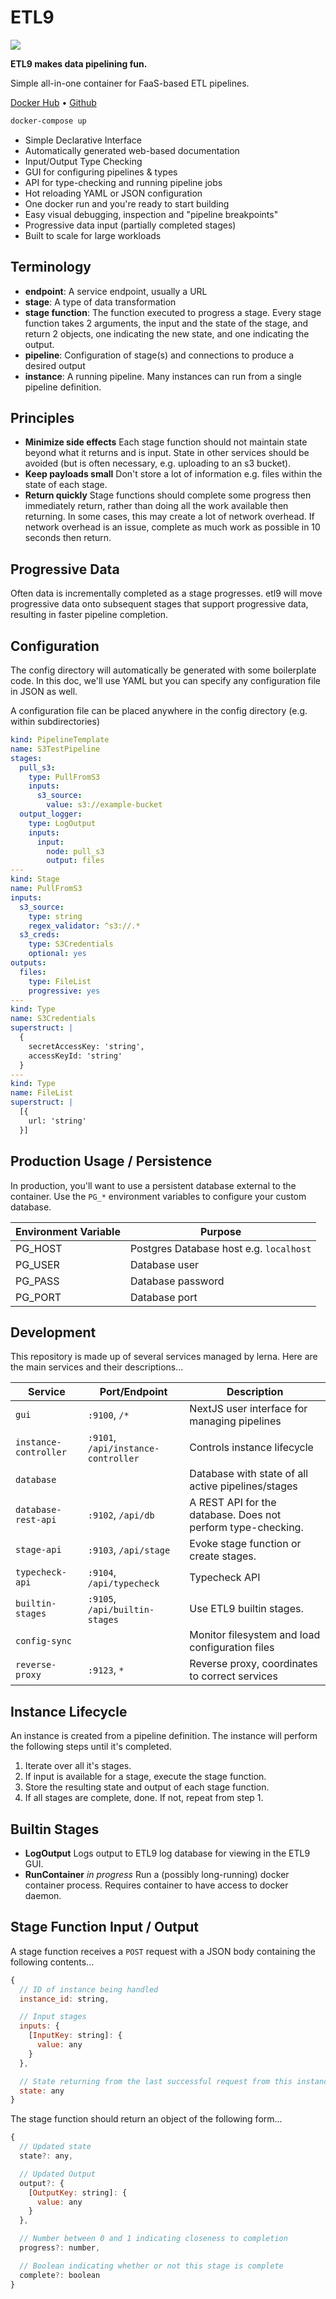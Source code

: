 # ETL9

![](https://user-images.githubusercontent.com/1910070/80068672-064d7f80-850e-11ea-8db4-4fba03cb4902.png)

**ETL9 makes data pipelining fun.**

Simple all-in-one container for FaaS-based ETL pipelines.

[Docker Hub](https://hub.docker.com/repository/docker/workaroundonline/etl9) • [Github](https://github.com/seveibar/etl9)

```bash
docker-compose up
```

- Simple Declarative Interface
- Automatically generated web-based documentation
- Input/Output Type Checking
- GUI for configuring pipelines & types
- API for type-checking and running pipeline jobs
- Hot reloading YAML or JSON configuration
- One docker run and you're ready to start building
- Easy visual debugging, inspection and "pipeline breakpoints"
- Progressive data input (partially completed stages)
- Built to scale for large workloads

## Terminology

- **endpoint**: A service endpoint, usually a URL
- **stage**: A type of data transformation
- **stage function**: The function executed to progress a stage. Every stage function takes 2 arguments, the input and the state of the stage, and return 2 objects, one indicating the new state, and one indicating the output.
- **pipeline**: Configuration of stage(s) and connections to produce a desired output
- **instance**: A running pipeline. Many instances can run from a single pipeline definition.

## Principles

- **Minimize side effects** Each stage function should not maintain state beyond what it returns and is input. State in other services should be avoided (but is often necessary, e.g. uploading to an s3 bucket).
- **Keep payloads small** Don't store a lot of information e.g. files within the state of each stage.
- **Return quickly** Stage functions should complete some progress then immediately return, rather than doing all the work available then returning. In some cases, this may create a lot of network overhead. If network overhead is an issue, complete as much work as possible in 10 seconds then return.

## Progressive Data

Often data is incrementally completed as a stage progresses. etl9 will move progressive data onto subsequent stages that support progressive data, resulting in faster pipeline completion.

## Configuration

The config directory will automatically be generated with some boilerplate code. In this doc, we'll use YAML but you can specify any configuration file in JSON as well.

A configuration file can be placed anywhere in the config directory (e.g. within subdirectories)

```yaml
kind: PipelineTemplate
name: S3TestPipeline
stages:
  pull_s3:
    type: PullFromS3
    inputs:
      s3_source:
        value: s3://example-bucket
  output_logger:
    type: LogOutput
    inputs:
      input:
        node: pull_s3
        output: files
---
kind: Stage
name: PullFromS3
inputs:
  s3_source:
    type: string
    regex_validator: ^s3://.*
  s3_creds:
    type: S3Credentials
    optional: yes
outputs:
  files:
    type: FileList
    progressive: yes
---
kind: Type
name: S3Credentials
superstruct: |
  {
    secretAccessKey: 'string',
    accessKeyId: 'string'
  }
---
kind: Type
name: FileList
superstruct: |
  [{
    url: 'string'
  }]
```

## Production Usage / Persistence

In production, you'll want to use a persistent database external to the container. Use the `PG_*` environment variables to configure your custom database.

| Environment Variable | Purpose                                 |
| -------------------- | --------------------------------------- |
| PG_HOST              | Postgres Database host e.g. `localhost` |
| PG_USER              | Database user                           |
| PG_PASS              | Database password                       |
| PG_PORT              | Database port                           |

## Development

This repository is made up of several services managed by lerna. Here are the main services and their descriptions...

| Service               | Port/Endpoint                       | Description                                                  |
| --------------------- | ----------------------------------- | ------------------------------------------------------------ |
| `gui`                 | `:9100`, `/*`                       | NextJS user interface for managing pipelines                 |
| `instance-controller` | `:9101`, `/api/instance-controller` | Controls instance lifecycle                                  |
| `database`            |                                     | Database with state of all active pipelines/stages           |
| `database-rest-api`   | `:9102`, `/api/db`                  | A REST API for the database. Does not perform type-checking. |
| `stage-api`           | `:9103`, `/api/stage`               | Evoke stage function or create stages.                       |
| `typecheck-api`       | `:9104`, `/api/typecheck`           | Typecheck API                                                |
| `builtin-stages`      | `:9105`, `/api/builtin-stages`      | Use ETL9 builtin stages.                                     |
| `config-sync`         |                                     | Monitor filesystem and load configuration files              |
| `reverse-proxy`       | `:9123`, `*`                        | Reverse proxy, coordinates to correct services               |

## Instance Lifecycle

An instance is created from a pipeline definition. The instance will perform the
following steps until it's completed.

1.  Iterate over all it's stages.
2.  If input is available for a stage, execute the stage function.
3.  Store the resulting state and output of each stage function.
4.  If all stages are complete, done. If not, repeat from step 1.

## Builtin Stages

- **LogOutput** Logs output to ETL9 log database for viewing in the ETL9 GUI.
- **RunContainer** _in progress_ Run a (possibly long-running) docker container process. Requires container to have access to docker daemon.

## Stage Function Input / Output

A stage function receives a `POST` request with a JSON body containing the following contents...

```javascript
{
  // ID of instance being handled
  instance_id: string,

  // Input stages
  inputs: {
    [InputKey: string]: {
      value: any
    }
  },

  // State returning from the last successful request from this instance
  state: any
}
```

The stage function should return an object of the following form...

```javascript
{
  // Updated state
  state?: any,

  // Updated Output
  output?: {
    [OutputKey: string]: {
      value: any
    }
  },

  // Number between 0 and 1 indicating closeness to completion
  progress?: number,

  // Boolean indicating whether or not this stage is complete
  complete?: boolean
}
```
